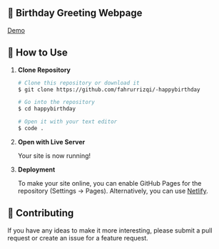 ## 🎉 Birthday Greeting Webpage 

[Demo](https://fahrurrizqi.github.io/-happybirthday/)

## 🚀 How to Use

1.  **Clone Repository**

    ```bash
    # Clone this repository or download it
    $ git clone https://github.com/fahrurrizqi/-happybirthday

    # Go into the repository
    $ cd happybirthday

    # Open it with your text editor
    $ code .
    ```

2. **Open with Live Server**

    Your site is now running!

3. **Deployment**

    To make your site online, you can enable GitHub Pages for the repository (Settings -> Pages). Alternatively, you can use [Netlify](https://www.netlify.com/).

## 📝 Contributing

If you have any ideas to make it more interesting, please submit a pull request or create an issue for a feature request.
